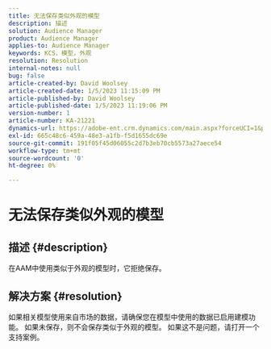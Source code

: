 ```yaml
---
title: 无法保存类似外观的模型
description: 描述
solution: Audience Manager
product: Audience Manager
applies-to: Audience Manager
keywords: KCS，模型，外观
resolution: Resolution
internal-notes: null
bug: false
article-created-by: David Woolsey
article-created-date: 1/5/2023 11:15:09 PM
article-published-by: David Woolsey
article-published-date: 1/5/2023 11:19:06 PM
version-number: 1
article-number: KA-21221
dynamics-url: https://adobe-ent.crm.dynamics.com/main.aspx?forceUCI=1&pagetype=entityrecord&etn=knowledgearticle&id=702287c6-4e8d-ed11-81ac-6045bd006e5a
exl-id: 665c48c6-459a-48e3-a1fb-f5d1655dc69e
source-git-commit: 191f05f45d06055c2d7b3eb70cb5573a27aece54
workflow-type: tm+mt
source-wordcount: '0'
ht-degree: 0%

---
```


# 无法保存类似外观的模型

## 描述 {#description}

在AAM中使用类似于外观的模型时，它拒绝保存。

## 解决方案 {#resolution}


如果相关模型使用来自市场的数据，请确保您在模型中使用的数据已启用建模功能。 如果未保存，则不会保存类似于外观的模型。 如果这不是问题，请打开一个支持案例。
